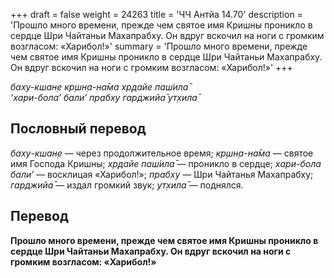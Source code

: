+++
draft = false
weight = 24263
title = 'ЧЧ Антйа 14.70'
description = 'Прошло много времени, прежде чем святое имя Кришны проникло в сердце Шри Чайтаньи Махапрабху. Он вдруг вскочил на ноги с громким возгласом: «Харибол!»'
summary = 'Прошло много времени, прежде чем святое имя Кришны проникло в сердце Шри Чайтаньи Махапрабху. Он вдруг вскочил на ноги с громким возгласом: «Харибол!»'
+++

_баху-кшан̣е кр̣шн̣а-на̄ма хр̣дайе паш́ила̄  
‘хари-бола’ бали’ прабху гарджийа̄ ут̣хила̄_

## Пословный перевод

_баху_\-_кшан̣е_ — через продолжительное время; _кр̣шн̣а_\-_на̄ма_ — святое имя Господа Кришны; _хр̣дайе_ _паш́ила̄_ — проникло в сердце; _хари_\-_бола_ _бали’_ — восклицая «Харибол!»; _прабху_ — Шри Чайтанья Махапрабху; _гарджийа̄_ — издал громкий звук; _ут̣хила̄_ — поднялся.

## Перевод

**Прошло много времени, прежде чем святое имя Кришны проникло в сердце Шри Чайтаньи Махапрабху. Он вдруг вскочил на ноги с громким возгласом: «Харибол!»**
